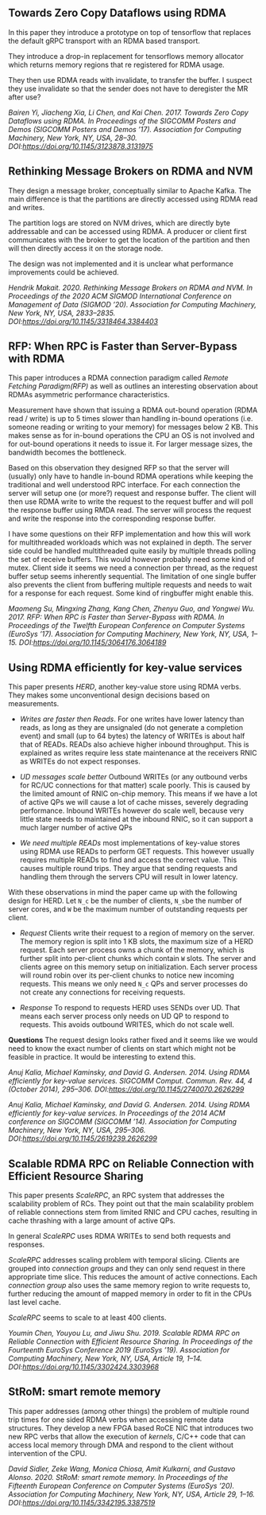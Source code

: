 ## Towards Zero Copy Dataflows using RDMA

In this paper they introduce a prototype on top of tensorflow that replaces the default gRPC transport with an RDMA based transport. 

They introduce a drop-in replacement for tensorflows memory allocator which returns memory regions that re registered for RDMA usage.

They then use RDMA reads with invalidate, to transfer the buffer. I suspect they use invalidate so that the sender does not have
to deregister the MR after use?


*Bairen Yi, Jiacheng Xia, Li Chen, and Kai Chen. 2017. Towards Zero Copy Dataflows using RDMA. In Proceedings of the SIGCOMM Posters and Demos (SIGCOMM Posters and Demos ’17). Association for Computing Machinery, New York, NY, USA, 28–30. DOI:https://doi.org/10.1145/3123878.3131975*


## Rethinking Message Brokers on RDMA and NVM

They design a message broker, conceptually similar to Apache Kafka. The main difference is that the partitions are directly accessed using RDMA read and writes. 

The partition logs are stored on NVM drives, which are directly byte addressable and can be accessed using RDMA. A producer or client first communicates with the broker to get the location of the partition and then will then directly access it on the storage node.

The design was not implemented and it is unclear what performance improvements could be achieved.

*Hendrik Makait. 2020. Rethinking Message Brokers on RDMA and NVM. In Proceedings of the 2020 ACM SIGMOD International Conference on Management of Data (SIGMOD ’20). Association for Computing Machinery, New York, NY, USA, 2833–2835. DOI:https://doi.org/10.1145/3318464.3384403*

## RFP: When RPC is Faster than Server-Bypass with RDMA

This paper introduces a RDMA connection paradigm called *Remote Fetching Paradigm(RFP)* as well as outlines an interesting observation about RDMAs asymmetric performance characteristics.

Measurement have shown that issuing a RDMA out-bound operation (RDMA read / write) is up to 5 times slower than handling in-bound operations (i.e. someone reading or writing to your memory) for messages below 2 KB. This makes sense as for in-bound operations the CPU an OS is not involved and for out-bound operations it needs to issue it. For larger message sizes, the bandwidth becomes the bottleneck.

Based on this observation they designed RFP so that the server will (usually) only have to handle in-bound RDMA operations while keeping the traditional and well understood RPC interface. For each connection the server will setup one (or more?) request and response buffer. The client will then use RDMA write to write the request to the request buffer and will poll the response buffer using RMDA read. The server will process the request and write the response into the corresponding response buffer.

I have some questions on their RFP implementation and how this will work for multithreaded workloads which was not explained in depth. The server side could be handled multithreaded quite easily by multiple threads polling the set of receive buffers. This would however probably need some kind of mutex. Client side it seems we need a connection per thread, as the request buffer setup seems inherently sequential. The limitation of one single buffer also prevents the client from buffering multiple requests and needs to wait for a response for each request. Some kind of ringbuffer might enable this.


*Maomeng Su, Mingxing Zhang, Kang Chen, Zhenyu Guo, and Yongwei Wu. 2017. RFP: When RPC is Faster than Server-Bypass with RDMA. In Proceedings of the Twelfth European Conference on Computer Systems (EuroSys ’17). Association for Computing Machinery, New York, NY, USA, 1–15. DOI:https://doi.org/10.1145/3064176.3064189*


## Using RDMA efficiently for key-value services

This paper presents *HERD*, another key-value store using RDMA verbs. They makes some unconventional design decisions based on measurements.

* *Writes are faster then Reads*. For one writes have lower latency than reads, as long as they are unsignaled (do not generate a completion event) and small (up to 64 bytes) the latency of WRITEs is about half that of READs. READs also achieve higher inbound throughput. This is explained as writes require less state maintenance at the receivers RNIC as WRITEs do not expect responses. 

* *UD messages scale better* Outbound WRITEs (or any outbound verbs for RC/UC connections for that matter) scale poorly. This is caused by the limited amount of RNIC on-chip memory. This means if we have a lot of active QPs we will cause a lot of cache misses, severely degrading performance. Inbound WRITEs however do scale well, because very little state needs to maintained at the inbound RNIC, so it can support a much larger number of active QPs

* *We need multiple READs* most implementations of key-value stores using RDMA use READs to perform GET requests. This however usually requires multiple READs to find and access the correct value. This causes multiple round trips. They argue that sending requests and handling them through the servers CPU will result in lower latency.

With these observations in mind the paper came up with the following design for HERD. Let `N_c` be the number of clients, `N_s`be the number of server cores, and `W` be the maximum number of outstanding requests per client.

* *Request* Clients write their request to a region of memory on the server. The memory region is split into 1 KB slots, the maximum size of a HERD request. Each server process owns a chunk of the memory, which is further split into per-client chunks which contain `W` slots. The server and clients agree on this memory setup on initialization. Each server process will round robin over its per-client chunks to notice new incoming requests. This means we only need `N_c` QPs and server processes do not create any connections for receiving requests.

* *Response* To respond to requests HERD uses SENDs over UD. That means each server process only needs on UD QP to respond to requests. This avoids outbound WRITES, which do not scale well.

**Questions** The request design looks rather fixed and it seems like we would need to know the exact number of clients on start which might not be feasible in practice. It would be interesting to extend this.



*Anuj Kalia, Michael Kaminsky, and David G. Andersen. 2014. Using RDMA efficiently for key-value services. SIGCOMM Comput. Commun. Rev. 44, 4 (October 2014), 295–306. DOI:https://doi.org/10.1145/2740070.2626299*


*Anuj Kalia, Michael Kaminsky, and David G. Andersen. 2014. Using RDMA efficiently for key-value services. In Proceedings of the 2014 ACM conference on SIGCOMM (SIGCOMM ’14). Association for Computing Machinery, New York, NY, USA, 295–306. DOI:https://doi.org/10.1145/2619239.2626299*

## Scalable RDMA RPC on Reliable Connection with Efficient Resource Sharing

This paper presents *ScaleRPC*, an RPC system that addresses the scalability problem of RCs. They point out that the main scalability problem of reliable connections stem from limited RNIC and CPU caches, resulting in cache thrashing with a large amount of active QPs. 

In general *ScaleRPC* uses RDMA WRITEs to send both requests and responses.

*ScaleRPC* addresses scaling problem with temporal slicing. Clients are grouped into *connection groups* and they can only send request in there appropriate time slice. This reduces the amount of active connections. Each *connection group* also uses the same memory region to write requests to, further reducing the amount of mapped memory in order to fit in the CPUs last level cache. 

*ScaleRPC* seems to scale to at least 400 clients.

*Youmin Chen, Youyou Lu, and Jiwu Shu. 2019. Scalable RDMA RPC on Reliable Connection with Efficient Resource Sharing. In Proceedings of the Fourteenth EuroSys Conference 2019 (EuroSys ’19). Association for Computing Machinery, New York, NY, USA, Article 19, 1–14. DOI:https://doi.org/10.1145/3302424.3303968*

## StRoM: smart remote memory

This paper addresses (among other things) the problem of multiple round trip times for one sided RDMA verbs when accessing remote data structures. They develop a new FPGA based RoCE NIC that introduces two new RPC verbs that allow the execution of *kernels*, C/C++ code that can access local memory through DMA and respond to the client without intervention of the CPU.

*David Sidler, Zeke Wang, Monica Chiosa, Amit Kulkarni, and Gustavo Alonso. 2020. StRoM: smart remote memory. In Proceedings of the Fifteenth European Conference on Computer Systems (EuroSys ’20). Association for Computing Machinery, New York, NY, USA, Article 29, 1–16. DOI:https://doi.org/10.1145/3342195.3387519*
